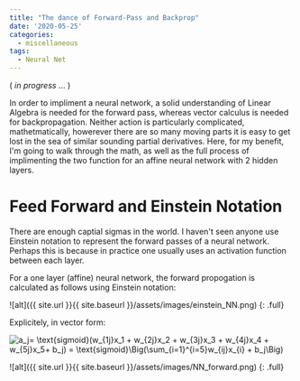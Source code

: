 ```yaml
---
title: "The dance of Forward-Pass and Backprop"
date: '2020-05-25'
categories:
  - miscellaneous
tags:
  - Neural Net
---
```


( *in progress* ... )

In order to impliment a neural network, a solid understanding of Linear Algebra is needed for the forward pass, whereas vector calculus is needed for backpropagation. Neither action is particularly complicated, mathetmatically, howerever there are so many moving parts it is easy to get lost in the sea of similar sounding partial derivatives. Here, for my benefit, I'm going to walk through the math, as well as the full process of implimenting the two function for an affine neural network with 2 hidden layers.

# Feed Forward and Einstein Notation
There are enough captial sigmas in the world. I haven't seen anyone use Einstein notation to represent the forward passes of a neural network. Perhaps this is because in practice one usually uses an activation function between each layer.

For a one layer (affine) neural network, the forward propogation is calculated as follows using Einstein notation:

![alt]({{ site.url }}{{ site.baseurl }}/assets/images/einstein_NN.png)
{: .full}

Explicitely, in vector form:

![a_j= \text{sigmoid}(w_{1j}x_1 + w_{2j}x_2 + w_{3j}x_3 + w_{4j}x_4 + w_{5j}x_5+ b_j) = \text{sigmoid}\Big(\sum_{i=1}^{i=5}w_{ij}x_{i} + b_j\Big)](https://render.githubusercontent.com/render/math?math=a_j%3D%20%5Ctext%7Bsigmoid%7D(w_%7B1j%7Dx_1%20%2B%20w_%7B2j%7Dx_2%20%2B%20w_%7B3j%7Dx_3%20%2B%20w_%7B4j%7Dx_4%20%2B%20w_%7B5j%7Dx_5%2B%20b_j)%20%3D%20%5Ctext%7Bsigmoid%7D%5CBig(%5Csum_%7Bi%3D1%7D%5E%7Bi%3D5%7Dw_%7Bij%7Dx_%7Bi%7D%20%2B%20b_j%5CBig))

![alt]({{ site.url }}{{ site.baseurl }}/assets/images/NN_forward.png)
{: .full}


